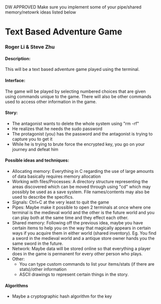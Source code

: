 DW APPROVED
Make sure you implement some of your pipe/shared memory/netowrk ideas listed below

Text Based Adventure Game
=========================

### Roger Li & Steve Zhu

#### Description:
This will be a text based adventure game played using the terminal.

#### Interface:
The game will be played by selecting numbered choices that are given using commands unique to the game. There will also be other commands used to access other information in the game.

#### Story:
- The antagonist wants to delete the whole system using "rm -rf"
- He realizes that he needs the sudo password
- The protagonist (you) has the password and the antagonist is trying to capture you to get it
- While he is trying to brute force the encrypted key, you go on your journey and defeat him

#### Possible ideas and techniques:
- Allocating memory: Everything in C regarding the use of large amounts of data basically requires memory allocation
- Working with files/Processes: A directory structure representing the areas discovered which can be moved through using "cd" which may possibly be used as a save system. File names/contents may also be used to describe the specifics.
- Signals: Ctrl+C at the very least to quit the game
- Pipes: Maybe make it possible to open 2 terminals at once where one terminal is the medieval world and the other is the future world and you can play both at the same time and they effect each other.
- Shared memory: Following off the previous idea, maybe you have certain items to help you on the way that magically appears in certain ways if you acquire them in either world (shared inventory). Eg. You find a sword in the medieval world and a antique store owner hands you the same sword in the future.
- Network: Maybe data will be stored online so that everything a player does in the game is permanent for every other person who plays.
- Other:
    - You can type custom commands to list your items/stats (if there are stats)/other information
    - ASCII drawings to represent certain things in the story.

#### Algorithms
- Maybe a cryptographic hash algorithm for the key
